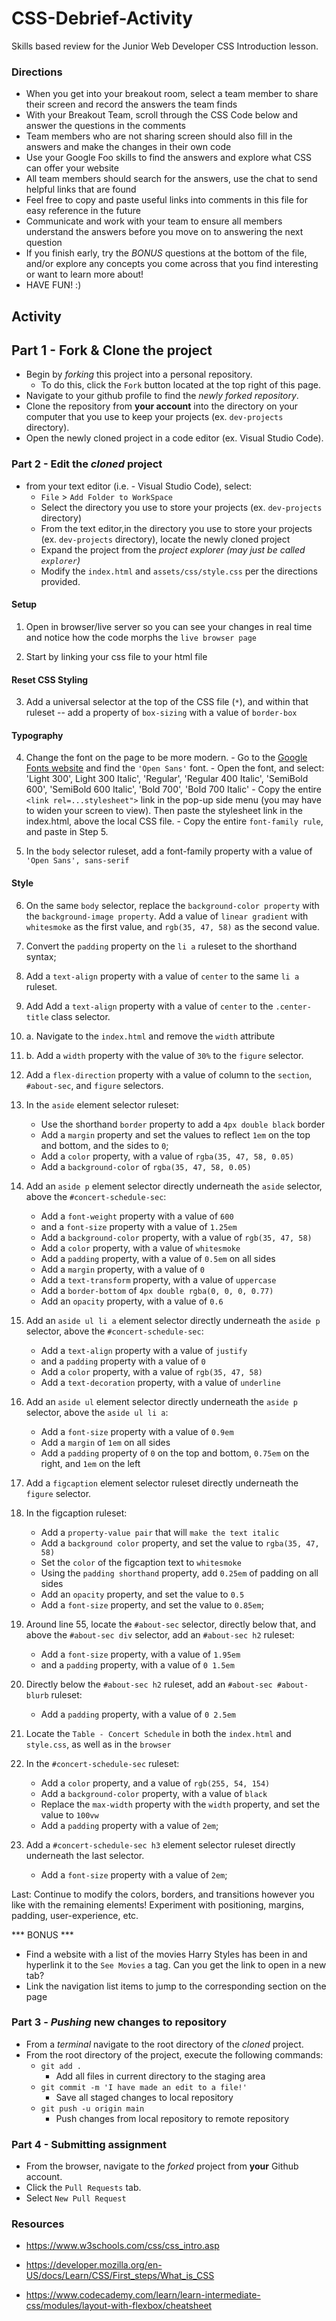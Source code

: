 # CSS-Debrief-Activity

Skills based review for the Junior Web Developer CSS Introduction lesson.

### Directions

- When you get into your breakout room, select a team member to share their screen and record the answers the team finds
- With your Breakout Team, scroll through the CSS Code below and answer the questions in the comments
- Team members who are not sharing screen should also fill in the answers and make the changes in their own code
- Use your Google Foo skills to find the answers and explore what CSS can offer your website
- All team members should search for the answers, use the chat to send helpful links that are found
- Feel free to copy and paste useful links into comments in this file for easy reference in the future
- Communicate and work with your team to ensure all members understand the answers before you move on to answering the next question
- If you finish early, try the *BONUS* questions at the bottom of the file, and/or explore any concepts you come across that you find interesting or want to learn more about!
- HAVE FUN! :)

## Activity

## Part 1 - Fork & Clone the project

* Begin by _forking_ this project into a personal repository.
  * To do this, click the `Fork` button located at the top right of this page.
* Navigate to your github profile to find the _newly forked repository_.
* Clone the repository from **your account** into the directory on your computer that you use to keep your projects (ex. `dev-projects` directory).
* Open the newly cloned project in a code editor (ex. Visual Studio Code).

### Part 2 - Edit the _cloned_ project

* from your text editor (i.e. - Visual Studio Code), select:
  * `File` > `Add Folder to WorkSpace`
  * Select the directory you use to store your projects (ex. `dev-projects` directory)
  * From the text editor,in the directory you use to store your projects (ex. `dev-projects` directory), locate the newly cloned project
  * Expand the project from the _project explorer (may just be called `explorer`)_
  * Modify the `index.html` and `assets/css/style.css` per the directions provided.

#### Setup

1. Open in browser/live server so you can see your changes in real time and notice how the code morphs the `live browser page`

2. Start by linking your css file to your html file

#### Reset CSS Styling

3. Add a universal selector at the top of the CSS file (`*`), and within that ruleset -- add a property of `box-sizing` with a value of `border-box`

#### Typography

4. Change the font on the page to be more modern.
		- Go to the [Google Fonts website](https://fonts.google.com) and find the `'Open Sans'` font.
		- Open the font, and select: 'Light 300', Light 300 Italic', 'Regular', 'Regular 400 Italic', 'SemiBold 600', 'SemiBold 600 Italic', 'Bold 700', 'Bold 700 Italic'
		- Copy the entire ```<link rel=...stylesheet">``` link in the pop-up side menu (you may have to widen your screen to view). Then paste the stylesheet link in the index.html, above the local CSS file.
		- Copy the entire `font-family rule`, and paste in Step 5.

5. In the `body` selector ruleset, add a font-family property with a value of `'Open Sans', sans-serif` 

#### Style

6. On the same `body` selector, replace the `background-color property` with the `background-image property`. Add a value of `linear gradient` with `whitesmoke` as the first value, and `rgb(35, 47, 58)` as the second value.

7. Convert the `padding` property on the `li a` ruleset to the shorthand syntax;

8. Add a `text-align` property with a value of `center` to the same `li a` ruleset.

9. Add Add a `text-align` property with a value of `center` to the `.center-title` class selector.

10. a. Navigate to the `index.html` and remove the `width` attribute

10. b. Add a `width` property with the value of `30%` to the `figure` selector.

11. Add a `flex-direction` property with a value of column to the `section`, `#about-sec`, and `figure` selectors.

12. In the `aside` element selector ruleset:

	- Use the shorthand `border` property to add a `4px double black` border
	- Add a `margin` property and set the values to reflect `1em` on the top and bottom, and the sides to `0`;
	- Add a `color` property, with a value of `rgba(35, 47, 58, 0.05)`
	- Add a `background-color` of `rgba(35, 47, 58, 0.05)`

13. Add an `aside p` element selector directly underneath the `aside` selector, above the `#concert-schedule-sec`:

	- Add a `font-weight` property with a value of `600`
	- and a `font-size` property with a value of `1.25em`
	- Add a `background-color` property, with a value of `rgb(35, 47, 58)` 
	- Add a `color` property, with a value of `whitesmoke`
	- Add a `padding` property, with a value of `0.5em` on all sides
	- Add a `margin` property, with a value of `0`
	- Add a `text-transform` property, with a value of `uppercase`
	- Add a `border-bottom` of `4px double rgba(0, 0, 0, 0.77)`
	- Add an `opacity` property, with a value of `0.6`

14. Add an `aside ul li a` element selector directly underneath the `aside p` selector, above the `#concert-schedule-sec`:

	- Add a `text-align` property with a value of `justify`
	- and a `padding` property with a value of `0`
	- Add a `color` property, with a value of `rgb(35, 47, 58)`
	- Add a `text-decoration` property, with a value of `underline`


15. Add an `aside ul` element selector directly underneath the `aside p` selector, above the `aside ul li a`:

	- Add a `font-size` property with a value of `0.9em`
	- Add a `margin` of `1em` on all sides
	- Add a `padding` property of `0` on the top and bottom, `0.75em` on the right, and `1em` on the left

16. Add a `figcaption` element selector ruleset directly underneath the `figure` selector.

17. In the figcaption ruleset:
	- Add a `property-value pair` that will `make the text italic`
	- Add a `background color` property, and set the value to `rgba(35, 47, 58)`
	- Set the `color` of the figcaption text to `whitesmoke`
	- Using the `padding shorthand` property, add `0.25em` of padding on all sides
	- Add an `opacity` property, and set the value to `0.5`
	- Add a `font-size` property, and set the value to `0.85em`;

18. Around line 55, locate the `#about-sec` selector, directly below that, and above the `#about-sec div` selector, add an `#about-sec h2` ruleset:
	- Add a `font-size` property, with a value of `1.95em`
  	- and a `padding` property, with a value of `0 1.5em`

19. Directly below the `#about-sec h2` ruleset, add an `#about-sec #about-blurb` ruleset:
	- Add a `padding` property, with a value of `0 2.5em`

20. Locate the `Table - Concert Schedule` in both the `index.html` and `style.css`, as well as in the `browser` 

21. In the `#concert-schedule-sec` ruleset:
	- Add a `color` property, and a value of `rgb(255, 54, 154)` 
	- Add a `background-color` property, with a value of `black` 
	- Replace the `max-width` property with the `width` property, and set the value to `100vw`
	- Add a `padding` property with a value of `2em`;

22. Add a `#concert-schedule-sec h3` element selector ruleset directly underneath the last selector.
	- Add a `font-size` property with a value of `2em`;

Last: Continue to modify the colors, borders, and transitions however you like with the remaining elements! Experiment with positioning, margins, padding, user-experience, etc.

*** BONUS *** 

* Find a website with a list of the movies Harry Styles has been in and hyperlink it to the `See Movies` a tag. Can you get the link to open in a new tab? 
* Link the navigation list items to jump to the corresponding section on the page


### Part 3 - _Pushing_ new changes to repository

* From a _terminal_ navigate to the root directory of the _cloned_ project. 
* From the root directory of the project, execute the following commands:
  * `git add .`
    * Add all files in current directory to the staging area
  * `git commit -m 'I have made an edit to a file!'`
    * Save all staged changes to local repository
  * `git push -u origin main`
    * Push changes from local repository to remote repository

### Part 4 - Submitting assignment

* From the browser, navigate to the _forked_ project from **your** Github account.
* Click the `Pull Requests` tab.
* Select `New Pull Request`

### Resources

- <https://www.w3schools.com/css/css_intro.asp>
- <https://developer.mozilla.org/en-US/docs/Learn/CSS/First_steps/What_is_CSS>

- <https://www.codecademy.com/learn/learn-intermediate-css/modules/layout-with-flexbox/cheatsheet>
